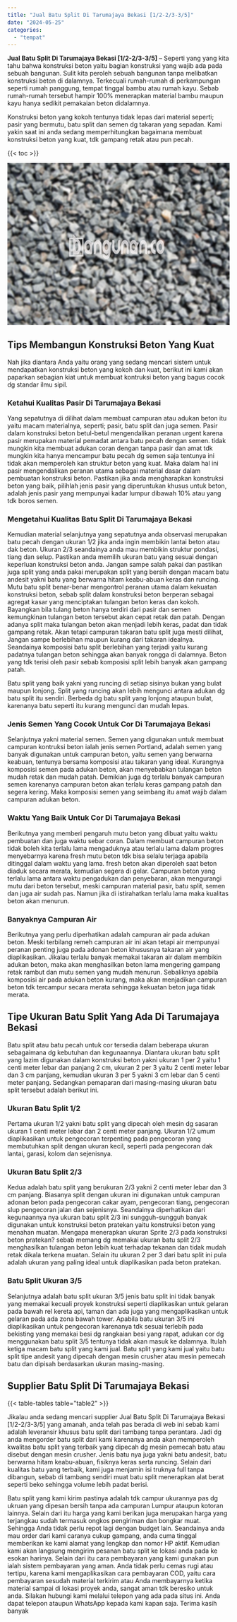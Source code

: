 ```yaml
---
title: "Jual Batu Split Di Tarumajaya Bekasi [1/2-2/3-3/5]"
date: "2024-05-25"
categories: 
  - "tempat"
---
```


**Jual Batu Split Di Tarumajaya Bekasi \[1/2-2/3-3/5\]** – Seperti yang yang kita tahu bahwa konstruksi beton yaitu bagian konstruksi yang wajib ada pada sebuah bangunan. Sulit kita peroleh sebuah bangunan tanpa melibatkan konstruksi beton di dalamnya. Terkecuali rumah-rumah di perkampungan seperti rumah panggung, tempat tinggal bambu atau rumah kayu. Sebab rumah-rumah tersebut hampir 100% menerapkan material bambu maupun kayu hanya sedikit pemakaian beton didalamnya.

Konstruksi beton yang kokoh tentunya tidak lepas dari material seperti; pasir yang bermutu, batu split dan semen dg takaran yang sepadan. Kami yakin saat ini anda sedang memperhitungkan bagaimana membuat konstruksi beton yang kuat, tdk gampang retak atau pun pecah.

{{< toc >}}

![Jual Batu Split Di Tarumajaya Bekasi [1/2-2/3-3/5]](/images/jual-batu-split-18.png)

## Tips Membangun Konstruksi Beton Yang Kuat

Nah jika diantara Anda yaitu orang yang sedang mencari sistem untuk mendapatkan konstruksi beton yang kokoh dan kuat, berikut ini kami akan paparkan sebagian kiat untuk membuat kontruksi beton yang bagus cocok dg standar ilmu sipil.

### Ketahui Kualitas Pasir Di Tarumajaya Bekasi

Yang sepatutnya di dilihat dalam membuat campuran atau adukan beton itu yaitu macam materialnya, seperti; pasir, batu split dan juga semen. Pasir dalam konstruksi beton betul-betul mengendalikan peranan urgent karena pasir merupakan material pemadat antara batu pecah dengan semen. tidak mungkin kita membuat adukan coran dengan tanpa pasir dan amat tdk mungkin kita hanya mencampur batu pecah dg semen saja tentunya ini tidak akan memperoleh kan struktur beton yang kuat. Maka dalam hal ini pasir mengendalikan peranan utama sebagai material dasar dalam pembuatan konstruksi beton. Pastikan jika anda mengharapkan konstruksi beton yang baik, pilihlah jenis pasir yang diperuntukan khusus untuk beton, adalah jenis pasir yang mempunyai kadar lumpur dibawah 10% atau yang tdk boros semen.

### Mengetahui Kualitas Batu Split Di Tarumajaya Bekasi

Kemudian material selanjutnya yang sepatutnya anda observasi merupakan batu pecah dengan ukuran 1/2 jika anda ingin membikin lantai beton atau dak beton. Ukuran 2/3 seandainya anda mau membikin struktur pondasi, tiang dan selup. Pastikan anda memilih ukuran batu yang sesuai dengan keperluan konstruksi beton anda. Jangan sampe salah pakai dan pastikan juga split yang anda pakai merupakan split yang bersih dengan macam batu andesit yakni batu yang berwarna hitam keabu-abuan keras dan runcing. Mutu batu split benar-benar mengontrol peranan utama dalam kekuatan konstruksi beton, sebab split dalam konstruksi beton berperan sebagai agregat kasar yang menciptakan tulangan beton keras dan kokoh. Bayangkan bila tulang beton hanya terdiri dari pasir dan semen kemungkinan tulangan beton tersebut akan cepat retak dan patah. Dengan adanya split maka tulangan beton akan menjadi lebih keras, padat dan tidak gampang retak. Akan tetapi campuran takaran batu split juga mesti dilihat, Jangan sampe berlebihan maupun kurang dari takaran idealnya. Seandainya komposisi batu split berlebihan yang terjadi yaitu kurang padatnya tulangan beton sehingga akan banyak rongga di dalamnya. Beton yang tdk terisi oleh pasir sebab komposisi split lebih banyak akan gampang patah.

Batu split yang baik yakni yang runcing di setiap sisinya bukan yang bulat maupun lonjong. Split yang runcing akan lebih mengunci antara adukan dg batu split itu sendiri. Berbeda dg batu split yang lonjong ataupun bulat, karenanya batu seperti itu kurang mengunci dan mudah lepas.

### Jenis Semen Yang Cocok Untuk Cor Di Tarumajaya Bekasi

Selanjutnya yakni material semen. Semen yang digunakan untuk membuat campuran kontruksi beton ialah jenis semen Portland, adalah semen yang banyak digunakan untuk campuran beton, yaitu semen yang berwarna keabuan, tentunya bersama komposisi atau takaran yang ideal. Kurangnya komposisi semen pada adukan beton, akan menyebabkan tulangan beton mudah retak dan mudah patah. Demikian juga dg terlalu banyak campuran semen karenanya campuran beton akan terlalu keras gampang patah dan segera kering. Maka komposisi semen yang seimbang itu amat wajib dalam campuran adukan beton.

### Waktu Yang Baik Untuk Cor Di Tarumajaya Bekasi

Berikutnya yang memberi pengaruh mutu beton yang dibuat yaitu waktu pembuatan dan juga waktu sebar coran. Dalam membuat campuran beton tidak boleh kita terlalu lama mengaduknya atau terlalu lama dalam progres menyebarnya karena fresh mutu beton tdk bisa selalu terjaga apabila ditinggal dalam waktu yang lama. fresh beton akan diperoleh saat beton diaduk secara merata, kemudian segera di gelar. Campuran beton yang terlalu lama antara waktu pengadukan dan penyebaran, akan mengurangi mutu dari beton tersebut, meski campuran material pasir, batu split, semen dan juga air sudah pas. Namun jika di istirahatkan terlalu lama maka kualitas beton akan menurun.

### Banyaknya Campuran Air

Berikutnya yang perlu diperhatikan adalah campuran air pada adukan beton. Meski terbilang remeh campuran air ini akan tetapi air mempunyai peranan penting juga pada adonan beton khususnya takaran air yang diaplikasikan. Jikalau terlalu banyak memakai takaran air dalam membikin adukan beton, maka akan menghasilkan beton lama mengering gampang retak rambut dan mutu semen yang mudah menurun. Sebaliknya apabila komposisi air pada adukan beton kurang, maka akan menjadikan campuran beton tdk tercampur secara merata sehingga kekuatan beton juga tidak merata.

## Tipe Ukuran Batu Split Yang Ada Di Tarumajaya Bekasi

Batu split atau batu pecah untuk cor tersedia dalam beberapa ukuran sebagaimana dg kebutuhan dan kegunaannya. Diantara ukuran batu split yang lazim digunakan dalam konstruksi beton yakni ukuran 1 per 2 yaitu 1 centi meter lebar dan panjang 2 cm, ukuran 2 per 3 yaitu 2 centi meter lebar dan 3 cm panjang, kemudian ukuran 3 per 5 yakni 3 cm lebar dan 5 centi meter panjang. Sedangkan pemaparan dari masing-masing ukuran batu split tersebut adalah berikut ini.

### Ukuran Batu Split 1/2

Pertama ukuran 1/2 yakni batu split yang dipecah oleh mesin dg sasaran ukuran 1 centi meter lebar dan 2 centi meter panjang. Ukuran 1/2 umum diaplikasikan untuk pengecoran terpenting pada pengecoran yang membutuhkan split dengan ukuran kecil, seperti pada pengecoran dak lantai, garasi, kolom dan sejenisnya.

### Ukuran Batu Split 2/3

Kedua adalah batu split yang berukuran 2/3 yakni 2 centi meter lebar dan 3 cm panjang. Biasanya split dengan ukuran ini digunakan untuk campuran adonan beton pada pengecoran cakar ayam, pengecoran tiang, pengecoran slup pengecoran jalan dan sejenisnya. Seandainya diperhatikan dari kegunaannya nya ukuran batu split 2/3 ini sungguh-sungguh banyak digunakan untuk konstruksi beton pratekan yaitu konstruksi beton yang menahan muatan. Mengapa menerapkan ukuran Sprite 2/3 pada konstruksi beton pratekan? sebab memang dg memakai ukuran batu split 2/3 menghasilkan tulangan beton lebih kuat terhadap tekanan dan tidak mudah retak dikala terkena muatan. Selain itu ukuran 2 per 3 dari batu split ini pula adalah ukuran yang paling ideal untuk diaplikasikan pada beton pratekan.

### Batu Split Ukuran 3/5

Selanjutnya adalah batu split ukuran 3/5 jenis batu split ini tidak banyak yang memakai kecuali proyek konstruksi seperti diaplikasikan untuk gelaran pada bawah rel kereta api, taman dan ada juga yang mengaplikasikan untuk gelaran pada ada zona bawah tower. Apabila batu ukuran 3/5 ini diaplikasikan untuk pengecoran karenanya tdk sesuai terlebih pada bekisting yang memakai besi dg rangkaian besi yang rapat, adukan cor dg menggunakan batu split 3/5 tentunya tidak akan masuk ke dalamnya. Itulah ketiga macam batu split yang kami jual. Batu split yang kami jual yaitu batu split tipe andesit yang dipecah dengan mesin crusher atau mesin pemecah batu dan dipisah berdasarkan ukuran masing-masing.

## Supplier Batu Split Di Tarumajaya Bekasi

{{< table-tables table="table2" >}}

Jikalau anda sedang mencari supplier Jual Batu Split Di Tarumajaya Bekasi \[1/2-2/3-3/5\] yang amanah, anda telah pas berada di web ini sebab kami adalah leveransir khusus batu split dari tambang tanpa perantara. Jadi dg anda mengorder batu split dari kami karenanya anda akan memperoleh kwalitas batu split yang terbaik yang dipecah dg mesin pemecah batu atau disebut dengan mesin crusher. Jenis batu nya juga yakni batu andesit, batu berwarna hitam keabu-abuan, fisiknya keras serta runcing. Selain dari kualitas batu yang terbaik, kami juga menjamin isi truknya full tanpa dibangun, sebab di tambang sendiri muat batu split menerapkan alat berat seperti beko sehingga volume lebih padat berisi.

Batu split yang kami kirim pastinya adalah tdk campur ukurannya pas dg ukruan yang dipesan bersih tanpa ada campuran Lumpur ataupun kotoran lainnya. Selain dari itu harga yang kami berikan juga merupakan harga yang terjangkau sudah termasuk ongkos pengiriman dan bongkar muat. Sehingga Anda tidak perlu repot lagi dengan budget lain. Seandainya anda mau order dari kami caranya cukup gampang, anda cuma tinggal memberikan ke kami alamat yang lengkap dan nomor HP aktif. Kemudian kami akan langsung mengirim pesanan batu split ke lokasi anda pada ke esokan harinya. Selain dari itu cara pembayaran yang kami gunakan pun ialah sistem pembayaran yang aman. Anda tidak perlu cemas rugi atau tertipu, karena kami mengaplikasikan cara pembayaran COD, yaitu cara pembayaran sesudah material terkirim atau Anda membayarnya ketika material sampai di lokasi proyek anda, sangat aman tdk beresiko untuk anda. Silakan hubungi kami melalui telepon yang ada pada situs ini. Anda dapat telepon ataupun WhatsApp kepada kami kapan saja. Terima kasih banyak
